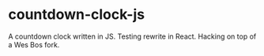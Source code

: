 # countdown-clock-js
A countdown clock written in JS. Testing rewrite in React. Hacking on top of a Wes Bos fork.
